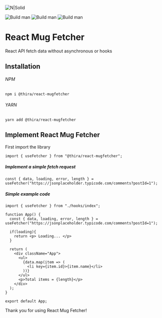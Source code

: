 ![N|Solid](https://i.imgur.com/ouPNaeH.png)


![Build man](https://img.shields.io/badge/Library%20version-v1.0-green?style=for-the-badge&logo=appveyor) ![Build man](https://img.shields.io/github/last-commit/ThirashaPraween/React-Mug-Fetcher?style=for-the-badge) ![Build man](https://img.shields.io/badge/Developer-ThirashaPW-blueviolet?style=for-the-badge&logo=appveyor)


# React Mug Fetcher
React API fetch data without asynchronous or hooks

## Installation

###### NPM

```
npm i @thira/react-mugfetcher
```

###### YARN

```
yarn add @thira/react-mugfetcher
```

## Implement React Mug Fetcher

First import the library
```
import { useFetcher } from "@thira/react-mugfetcher";
```

##### Implement a simple fetch request
```
const { data, loading, error, length } = useFetcher("https://jsonplaceholder.typicode.com/comments?postId=1"); 
```

##### Simple example code
```
import { useFetcher } from "./hooks/index";

function App() {
  const { data, loading, error, length } = useFetcher("https://jsonplaceholder.typicode.com/comments?postId=1"); 

  if(loading){
    return <p> Loading... </p>
  }

  return (
    <div className="App">
      <ul>
        {data.map(item => (
          <li key={item.id}>{item.name}</li>
        ))}
      </ul>
      <p>Total items = {length}</p>
    </div>
  );
}

export default App;
```

Thank you for using React Mug Fetcher!